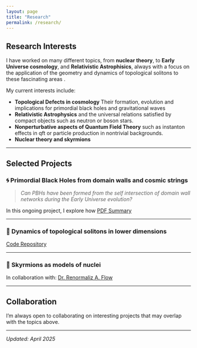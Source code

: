 ```yaml
---
layout: page
title: "Research"
permalink: /research/
---
```


## Research Interests

I have worked on many different topics, from **nuclear theory**, to **Early Universe cosmology**, and **Relativistic Astrophisics**, always with a focus on the application of the geometry and dynamics of topological solitons to these fascinating areas .

My current interests include:

- **Topological Defects in cosmology** Their formation, evolution and implications for primordial black holes and gravitational waves
- **Relativistic Astrophysics** and the universal relations satisfied by compact objects such as neutron or boson stars.
- **Nonperturbative aspects of Quantum Field Theory** such as instanton effects in qft or particle production in nontrivial backgrounds.
- **Nuclear theory and skyrmions** 

---

## Selected Projects

### 🌀 Primordial Black Holes from domain walls and cosmic strings

> *Can PBHs have been formed from the self intersection of domain wall networks during the Early Universe evolution?*

In this ongoing project, I explore how 
[PDF Summary](assets/pdf/emergent-spacetime-summary.pdf)

---

### 🌌 Dynamics of topological solitons in lower dimensions


[Code Repository](https://github.com/yourusername/microstate-counting)

---

### 🔄 Skyrmions as models of nuclei


In collaboration with: [Dr. Renormaliz A. Flow](https://example.com)

---

## Collaboration 

I’m always open to collaborating on interesting projects that may overlap with the topics above.



---

_Updated: April 2025_
